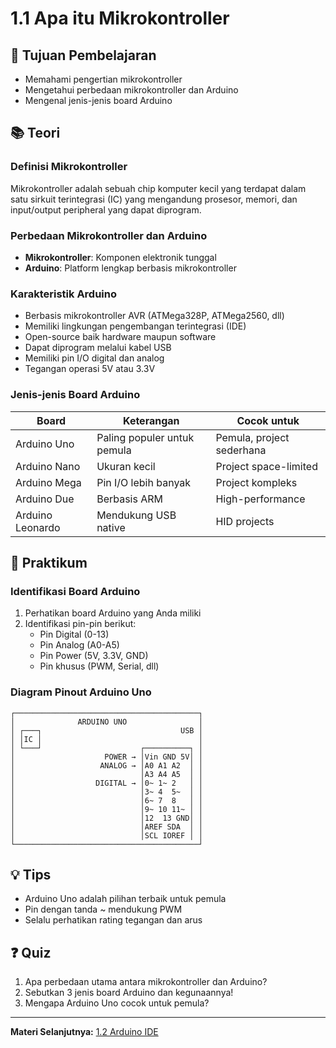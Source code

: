 # 1.1 Apa itu Mikrokontroller

## 🎯 Tujuan Pembelajaran
- Memahami pengertian mikrokontroller
- Mengetahui perbedaan mikrokontroller dan Arduino
- Mengenal jenis-jenis board Arduino

## 📚 Teori

### Definisi Mikrokontroller
Mikrokontroller adalah sebuah chip komputer kecil yang terdapat dalam satu sirkuit terintegrasi (IC) yang mengandung prosesor, memori, dan input/output peripheral yang dapat diprogram.

### Perbedaan Mikrokontroller dan Arduino
- **Mikrokontroller**: Komponen elektronik tunggal
- **Arduino**: Platform lengkap berbasis mikrokontroller

### Karakteristik Arduino
- Berbasis mikrokontroller AVR (ATMega328P, ATMega2560, dll)
- Memiliki lingkungan pengembangan terintegrasi (IDE)
- Open-source baik hardware maupun software
- Dapat diprogram melalui kabel USB
- Memiliki pin I/O digital dan analog
- Tegangan operasi 5V atau 3.3V

### Jenis-jenis Board Arduino

| Board | Keterangan | Cocok untuk |
|-------|------------|-------------|
| Arduino Uno | Paling populer untuk pemula | Pemula, project sederhana |
| Arduino Nano | Ukuran kecil | Project space-limited |
| Arduino Mega | Pin I/O lebih banyak | Project kompleks |
| Arduino Due | Berbasis ARM | High-performance |
| Arduino Leonardo | Mendukung USB native | HID projects |

## 🔧 Praktikum

### Identifikasi Board Arduino
1. Perhatikan board Arduino yang Anda miliki
2. Identifikasi pin-pin berikut:
   - Pin Digital (0-13)
   - Pin Analog (A0-A5)
   - Pin Power (5V, 3.3V, GND)
   - Pin khusus (PWM, Serial, dll)

### Diagram Pinout Arduino Uno
    ┌─────────────────────────────────────────┐
    │              ARDUINO UNO                │
    │ ┌───┐                               USB │
    │ │IC │                                   │
    │ └───┘                      ┌──────────┐ │
    │                    POWER → │Vin GND 5V│ │
    │                   ANALOG → │A0 A1 A2  │ │
    │                            │A3 A4 A5  │ │
    │                  DIGITAL → │0~ 1~ 2   │ │
    │                            │3~ 4  5~  │ │
    │                            │6~ 7  8   │ │
    │                            │9~ 10 11~ │ │
    │                            │12  13 GND│ │
    │                            │AREF SDA  │ │
    │                            │SCL IOREF │ │
    └─────────────────────────────────────────┘

## 💡 Tips
- Arduino Uno adalah pilihan terbaik untuk pemula
- Pin dengan tanda ~ mendukung PWM
- Selalu perhatikan rating tegangan dan arus

## ❓ Quiz
1. Apa perbedaan utama antara mikrokontroller dan Arduino?
2. Sebutkan 3 jenis board Arduino dan kegunaannya!
3. Mengapa Arduino Uno cocok untuk pemula?

---

**Materi Selanjutnya:** [1.2 Arduino IDE](1.2-arduino-ide.md)
